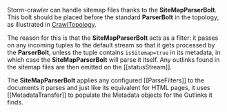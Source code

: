 Storm-crawler can handle sitemap files thanks to the **SiteMapParserBolt**. This bolt should be placed before the standard **ParserBolt** in the topology, as illustrated in [CrawlTopology](https://github.com/DigitalPebble/storm-crawler/blob/29c03232031af298dc6435047e99e2cb2f11c5d6/src/main/java/com/digitalpebble/storm/crawler/CrawlTopology.java#L53).

The reason for this is that the **SiteMapParserBolt** acts as a filter: it passes on any incoming tuples to the default stream so that it gets processed by the **ParserBolt**, unless the tuple contains `isSitemap=true` in its metadata, in which case the **SiteMapParserBolt** will parse it itself. Any outlinks found in the sitemap files are then emitted on the [[statusStream]].

The **SiteMapParserBolt** applies any configured [[ParseFilters]] to the documents it parses and just like its equivalent for HTML pages, it uses [[MetadataTransfer]] to populate the Metadata objects for the Outlinks it finds.
